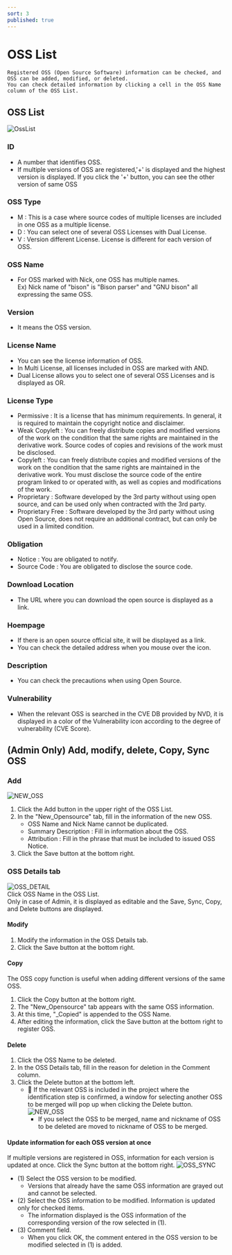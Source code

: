 ```yaml
---
sort: 3
published: true
---
```

# OSS List
```note
Registered OSS (Open Source Software) information can be checked, and OSS can be added, modified, or deleted. 
You can check detailed information by clicking a cell in the OSS Name column of the OSS List.
```
## OSS List
![OssList](images/oss_list.png)

### ID
- A number that identifies OSS.
- If multiple versions of OSS are registered,'+' is displayed and the highest version is displayed. If you click the '+' button, you can see the other version of same OSS 

### OSS Type
- M : This is a case where source codes of multiple licenses are included in one OSS as a multiple license.
- D : You can select one of several OSS Licenses with Dual License.
- V : Version different License. License is different for each version of OSS.

### OSS Name
- For OSS marked with Nick, one OSS has multiple names.  
    Ex) Nick name of "bison" is "Bison parser" and "GNU bison" all expressing the same OSS.
      
### Version
- It means the OSS version.

### License Name
- You can see the license information of OSS.
- In Multi License, all licenses included in OSS are marked with AND.
- Dual License allows you to select one of several OSS Licenses and is displayed as OR.

### License Type
- Permissive : It is a license that has minimum requirements. In general, it is required to maintain the copyright notice and disclaimer.
- Weak Copyleft : You can freely distribute copies and modified versions of the work on the condition that the same rights are maintained in the derivative work. Source codes of copies and revisions of the work must be disclosed.
- Copyleft : You can freely distribute copies and modified versions of the work on the condition that the same rights are maintained in the derivative work. You must disclose the source code of the entire program linked to or operated with, as well as copies and modifications of the work.
- Proprietary : Software developed by the 3rd party without using open source, and can be used only when contracted with the 3rd party.
- Proprietary Free : Software developed by the 3rd party without using Open Source, does not require an additional contract, but can only be used in a limited condition.

### Obligation
- Notice : You are obligated to notify.
- Source Code : You are obligated to disclose the source code.

### Download Location
- The URL where you can download the open source is displayed as a link.

### Hoempage
- If there is an open source official site, it will be displayed as a link.
- You can check the detailed address when you mouse over the icon.

### Description
- You can check the precautions when using Open Source.

### Vulnerability
- When the relevant OSS is searched in the CVE DB provided by NVD, it is displayed in a color of the Vulnerability icon according to the degree of vulnerability (CVE Score).

## (Admin Only) Add, modify, delete, Copy, Sync OSS 
### Add
![NEW_OSS](images/2_oss_new.png)
1. Click the Add button in the upper right of the OSS List.
2. In the "New_Opensource" tab, fill in the information of the new OSS.
    - OSS Name and Nick Name cannot be duplicated.
    - Summary Description : Fill in information about the OSS.
    - Attribution : Fill in the phrase that must be included to issued OSS Notice.
3. Click the Save button at the bottom right.

### OSS Details tab
![OSS_DETAIL](images/2_oss_detail.png)  
Click OSS Name in the OSS List.    
Only in case of Admin, it is displayed as editable and the Save, Sync, Copy, and Delete buttons are displayed.

#### Modify
1. Modify the information in the OSS Details tab.
2. Click the Save button at the bottom right.

#### Copy
The OSS copy function is useful when adding different versions of the same OSS.
1. Click the Copy button at the bottom right.
2. The "New_Opensource" tab appears with the same OSS information.
3. At this time, "_Copied" is appended to the OSS Name.
4. After editing the information, click the Save button at the bottom right to register OSS.

#### Delete
1. Click the OSS Name to be deleted.
2. In the OSS Details tab, fill in the reason for deletion in the Comment column.
3. Click the Delete button at the bottom left.
    - 📢 If the relevant OSS is included in the project where the identification step is confirmed, a window for selecting another OSS to be merged will pop up when clicking the Delete button.
    ![NEW_OSS](images/2_oss_rename.png)
        - If you select the OSS to be merged, name and nickname of OSS to be deleted are moved to nickname of OSS to be merged. 


#### Update information for each OSS version at once
If multiple versions are registered in OSS, information for each version is updated at once.
Click the Sync button at the bottom right.
![OSS_SYNC](images/2_oss_sync.png)  
- (1) Select the OSS version to be modified.
     - Versions that already have the same OSS information are grayed out and cannot be selected.
- (2) Select the OSS information to be modified. Information is updated only for checked items.
     - The information displayed is the OSS information of the corresponding version of the row selected in (1).
- (3) Comment field.
     - When you click OK, the comment entered in the OSS version to be modified selected in (1) is added.



